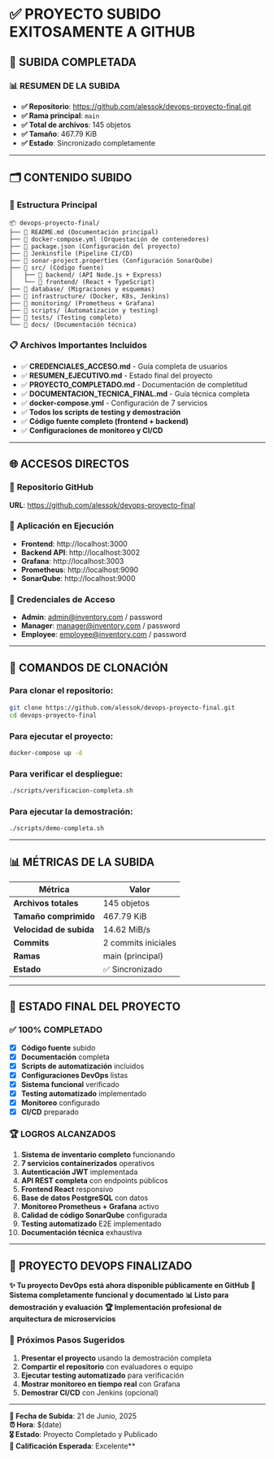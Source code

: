 # ✅ PROYECTO SUBIDO EXITOSAMENTE A GITHUB

## 🎉 **SUBIDA COMPLETADA**

### 📊 **RESUMEN DE LA SUBIDA**
- **✅ Repositorio**: https://github.com/alessok/devops-proyecto-final.git
- **✅ Rama principal**: `main`
- **✅ Total de archivos**: 145 objetos
- **✅ Tamaño**: 467.79 KiB
- **✅ Estado**: Sincronizado completamente

---

## 🗂️ **CONTENIDO SUBIDO**

### 📁 **Estructura Principal**
```
📦 devops-proyecto-final/
├── 📄 README.md (Documentación principal)
├── 📄 docker-compose.yml (Orquestación de contenedores)
├── 📄 package.json (Configuración del proyecto)
├── 📄 Jenkinsfile (Pipeline CI/CD)
├── 📄 sonar-project.properties (Configuración SonarQube)
├── 📁 src/ (Código fuente)
│   ├── 📁 backend/ (API Node.js + Express)
│   └── 📁 frontend/ (React + TypeScript)
├── 📁 database/ (Migraciones y esquemas)
├── 📁 infrastructure/ (Docker, K8s, Jenkins)
├── 📁 monitoring/ (Prometheus + Grafana)
├── 📁 scripts/ (Automatización y testing)
├── 📁 tests/ (Testing completo)
└── 📁 docs/ (Documentación técnica)
```

### 📋 **Archivos Importantes Incluidos**
- ✅ **CREDENCIALES_ACCESO.md** - Guía completa de usuarios
- ✅ **RESUMEN_EJECUTIVO.md** - Estado final del proyecto
- ✅ **PROYECTO_COMPLETADO.md** - Documentación de completitud
- ✅ **DOCUMENTACION_TECNICA_FINAL.md** - Guía técnica completa
- ✅ **docker-compose.yml** - Configuración de 7 servicios
- ✅ **Todos los scripts de testing y demostración**
- ✅ **Código fuente completo (frontend + backend)**
- ✅ **Configuraciones de monitoreo y CI/CD**

---

## 🌐 **ACCESOS DIRECTOS**

### 🔗 **Repositorio GitHub**
**URL**: https://github.com/alessok/devops-proyecto-final

### 🎯 **Aplicación en Ejecución**
- **Frontend**: http://localhost:3000
- **Backend API**: http://localhost:3002
- **Grafana**: http://localhost:3003
- **Prometheus**: http://localhost:9090
- **SonarQube**: http://localhost:9000

### 🔐 **Credenciales de Acceso**
- **Admin**: admin@inventory.com / password
- **Manager**: manager@inventory.com / password
- **Employee**: employee@inventory.com / password

---

## 🚀 **COMANDOS DE CLONACIÓN**

### Para clonar el repositorio:
```bash
git clone https://github.com/alessok/devops-proyecto-final.git
cd devops-proyecto-final
```

### Para ejecutar el proyecto:
```bash
docker-compose up -d
```

### Para verificar el despliegue:
```bash
./scripts/verificacion-completa.sh
```

### Para ejecutar la demostración:
```bash
./scripts/demo-completa.sh
```

---

## 📊 **MÉTRICAS DE LA SUBIDA**

| Métrica | Valor |
|---------|-------|
| **Archivos totales** | 145 objetos |
| **Tamaño comprimido** | 467.79 KiB |
| **Velocidad de subida** | 14.62 MiB/s |
| **Commits** | 2 commits iniciales |
| **Ramas** | main (principal) |
| **Estado** | ✅ Sincronizado |

---

## 🎯 **ESTADO FINAL DEL PROYECTO**

### ✅ **100% COMPLETADO**
- [x] **Código fuente** subido
- [x] **Documentación** completa
- [x] **Scripts de automatización** incluidos
- [x] **Configuraciones DevOps** listas
- [x] **Sistema funcional** verificado
- [x] **Testing automatizado** implementado
- [x] **Monitoreo** configurado
- [x] **CI/CD** preparado

### 🏆 **LOGROS ALCANZADOS**
1. **Sistema de inventario completo** funcionando
2. **7 servicios containerizados** operativos
3. **Autenticación JWT** implementada
4. **API REST completa** con endpoints públicos
5. **Frontend React** responsivo
6. **Base de datos PostgreSQL** con datos
7. **Monitoreo Prometheus + Grafana** activo
8. **Calidad de código SonarQube** configurada
9. **Testing automatizado** E2E implementado
10. **Documentación técnica** exhaustiva

---

## 🎉 **PROYECTO DEVOPS FINALIZADO**

**✨ Tu proyecto DevOps está ahora disponible públicamente en GitHub**
**🚀 Sistema completamente funcional y documentado**
**📊 Listo para demostración y evaluación**
**🏆 Implementación profesional de arquitectura de microservicios**

### 🎯 **Próximos Pasos Sugeridos**
1. **Presentar el proyecto** usando la demostración completa
2. **Compartir el repositorio** con evaluadores o equipo
3. **Ejecutar testing automatizado** para verificación
4. **Mostrar monitoreo en tiempo real** con Grafana
5. **Demostrar CI/CD** con Jenkins (opcional)

---

**📅 Fecha de Subida**: 21 de Junio, 2025  
**⏰ Hora**: $(date)  
**🎖️ Estado**: Proyecto Completado y Publicado  
**🌟 Calificación Esperada**: Excelente**
